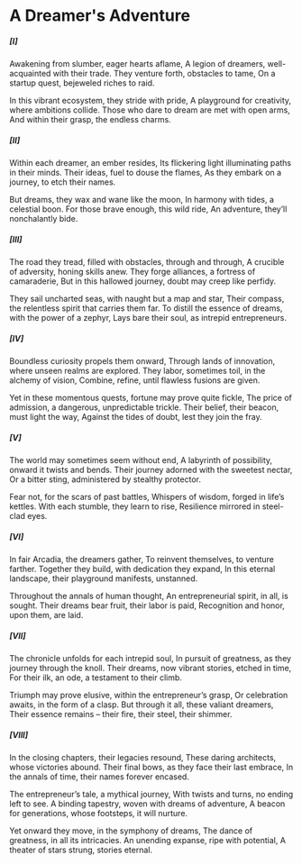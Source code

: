 # A Dreamer's Adventure

##### [I]

Awakening from slumber, eager hearts aflame,
A legion of dreamers, well-acquainted with their trade.
They venture forth, obstacles to tame,
On a startup quest, bejeweled riches to raid.

In this vibrant ecosystem, they stride with pride,
A playground for creativity, where ambitions collide.
Those who dare to dream are met with open arms,
And within their grasp, the endless charms.

##### [II]

Within each dreamer, an ember resides,
Its flickering light illuminating paths in their minds.
Their ideas, fuel to douse the flames,
As they embark on a journey, to etch their names.

But dreams, they wax and wane like the moon,
In harmony with tides, a celestial boon.
For those brave enough, this wild ride,
An adventure, they’ll nonchalantly bide.

##### [III]

The road they tread, filled with obstacles, through and through,
A crucible of adversity, honing skills anew.
They forge alliances, a fortress of camaraderie,
But in this hallowed journey, doubt may creep like perfidy.

They sail uncharted seas, with naught but a map and star,
Their compass, the relentless spirit that carries them far.
To distill the essence of dreams, with the power of a zephyr,
Lays bare their soul, as intrepid entrepreneurs.

##### [IV]

Boundless curiosity propels them onward,
Through lands of innovation, where unseen realms are explored.
They labor, sometimes toil, in the alchemy of vision,
Combine, refine, until flawless fusions are given.

Yet in these momentous quests, fortune may prove quite fickle,
The price of admission, a dangerous, unpredictable trickle.
Their belief, their beacon, must light the way,
Against the tides of doubt, lest they join the fray.

##### [V]

The world may sometimes seem without end,
A labyrinth of possibility, onward it twists and bends.
Their journey adorned with the sweetest nectar,
Or a bitter sting, administered by stealthy protector.

Fear not, for the scars of past battles,
Whispers of wisdom, forged in life’s kettles.
With each stumble, they learn to rise,
Resilience mirrored in steel-clad eyes.

##### [VI]

In fair Arcadia, the dreamers gather,
To reinvent themselves, to venture farther.
Together they build, with dedication they expand,
In this eternal landscape, their playground manifests, unstanned.

Throughout the annals of human thought,
An entrepreneurial spirit, in all, is sought.
Their dreams bear fruit, their labor is paid,
Recognition and honor, upon them, are laid.

##### [VII]

The chronicle unfolds for each intrepid soul,
In pursuit of greatness, as they journey through the knoll.
Their dreams, now vibrant stories, etched in time,
For their ilk, an ode, a testament to their climb.

Triumph may prove elusive, within the entrepreneur’s grasp,
Or celebration awaits, in the form of a clasp.
But through it all, these valiant dreamers,
Their essence remains – their fire, their steel, their shimmer.

##### [VIII]

In the closing chapters, their legacies resound,
These daring architects, whose victories abound.
Their final bows, as they face their last embrace,
In the annals of time, their names forever encased.

The entrepreneur’s tale, a mythical journey,
With twists and turns, no ending left to see.
A binding tapestry, woven with dreams of adventure,
A beacon for generations, whose footsteps, it will nurture.

Yet onward they move, in the symphony of dreams,
The dance of greatness, in all its intricacies.
An unending expanse, ripe with potential,
A theater of stars strung, stories eternal.